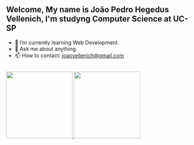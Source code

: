 ## Welcome, My name is João Pedro Hegedus Vellenich, I'm studyng Computer Science at UC-SP


- 🌱 I’m currently learning Web Development.
- 💬 Ask me about anything.
- 📫 How to contact: joaovellenich@gmail.com
##

<div>
  <a href="https://github.com/JPHV2002">
  <img height="180em" src="https://github-readme-stats.vercel.app/api?username=JPHV2002&show_icons=true&theme=dark&include_all_commits=true&count_private=true"/>
  <img height="180em" src="https://github-readme-stats.vercel.app/api/top-langs/?username=JPHV2002&layout=compact&langs_count=7&theme=dark"/>
</div>

